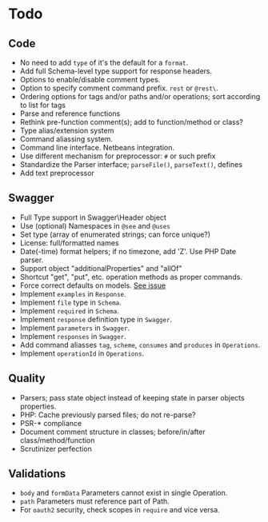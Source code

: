 # Todo
## Code
*	No need to add `type` of it's the default for a `format`.
*	Add full Schema-level type support for response headers.
*	Options to enable/disable comment types.
*	Option to specify comment command prefix. `rest` or `@rest\`.
*	Ordering options for tags and/or paths and/or operations; sort according to list for tags
*	Parse and reference functions
*	Rethink pre-function comment(s); add to function/method or class?
*	Type alias/extension system
*	Command aliassing system.
*	Command line interface. Netbeans integration.
*	Use different mechanism for preprocessor: `#` or such prefix
*	Standardize the Parser interface; `parseFile()`, `parseText()`, defines
*	Add text preprocessor

## Swagger
*	Full Type support in Swagger\Header object
*	Use (optional) Namespaces in `@see` and `@uses`
*	Set type (array of enumerated strings; can force unique?)
*	License: full/formatted names
*	Date(-time) format helpers; if no timezone, add 'Z'. Use PHP Date parser.
*	Support object "additionalProperties" and "allOf"
*	Shortcut "get", "put", etc. operation methods as proper commands.
*	Force correct defaults on models. [See issue](https://github.com/swagger-api/swagger-ui/issues/2436)
*	Implement `examples` in `Response`.
*	Implement `file` type in `Schema`.
*	Implement `required` in `Schema`.
*	Implement `response` definition type in `Swagger`.
*	Implement `parameters` in `Swagger`.
*	Implement `responses` in `Swagger`.
*	Add command aliasses `tag`, `scheme`, `consumes` and `produces` in `Operations`.
*	Implement `operationId` in `Operations`.

## Quality
*	Parsers; pass state object instead of keeping state in parser objects properties.
*	PHP: Cache previously parsed files; do not re-parse?
*	PSR-* compliance
*	Document comment structure in classes; before/in/after class/method/function
*	Scrutinizer perfection

## Validations
*	`body` and `formData` Parameters cannot exist in single Operation.
*	`path` Parameters must reference part of Path.
*	For `oauth2` security, check scopes in `require` and vice versa.